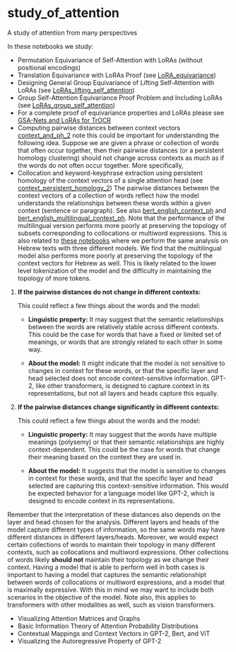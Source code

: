 # study_of_attention
A study of attention from many perspectives

In these notebooks we study:

- Permutation Equivariance of Self-Attention with LoRAs (without positional encodings)
- Translation Equivariance with LoRAs Proof (see [LoRA_equivariance](https://github.com/Amelie-Schreiber/study_of_attention/blob/main/LoRA_equivariance.ipynb))
- Designing General Group Equivariance of Lifting Self-Attention with LoRAs (see [LoRAs_lifting_self_attention](https://github.com/Amelie-Schreiber/study_of_attention/blob/main/LoRAs_lifting_self_attention.ipynb))
- Group Self-Attention Equivariance Proof Problem and Including LoRAs (see [LoRAs_group_self_attention](https://github.com/Amelie-Schreiber/study_of_attention/blob/main/LoRAs_group_self_attention.ipynb))
- For a complete proof of equivariance properties and LoRAs please see [GSA-Nets and LoRAs for TrOCR](https://github.com/Amelie-Schreiber/study_of_attention/blob/main/GSA_Nets_and_LoRAs_for_TrOCR.pdf)
- Computing pairwise distances between context vectors [context_and_ph_2](https://github.com/Amelie-Schreiber/study_of_attention/blob/main/context_and_ph_2.ipynb) note this could be important for understanding the following idea. Suppose we are given a phrase or collection of words that often occur together, then their pairwise distances (or a persistent homology clustering) should not change across contexts as much as if the words do not often occur together. More specifically, 
- Collocation and keyword-keyphrase extraction using persistent homology of the context vectors of a single attention head (see [context_persistent_homology_2](https://github.com/Amelie-Schreiber/study_of_attention/blob/main/context_persistent_homology_2.ipynb))
The pairwise distances between the context vectors of a collection of words reflect how the model understands the relationships between these words within a given context (sentence or paragraph). See also [bert_english_context_ph](https://github.com/Amelie-Schreiber/study_of_attention/blob/main/bert_english_context_ph.ipynb) and [bert_english_multilingual_context_ph](https://github.com/Amelie-Schreiber/study_of_attention/blob/main/bert_english_multilingual_context_ph.ipynb). Note that the performance of the multilingual version performs more poorly at preserving the topology of subsets corresponding to collocations or multiword expressions. This is also related to [these notebooks](https://github.com/Amelie-Schreiber/hebrew_context_persistent_homology) where we perform the same analysis on Hebrew texts with three different models. We find that the multilingual model also performs more poorly at preserving the topology of the context vectors for Hebrew as well. This is likely related to the lower level tokenization of the model and the difficulty in maintaining the topology of more tokens. 

1. **If the pairwise distances do not change in different contexts:**

    This could reflect a few things about the words and the model:
    
    * **Linguistic property:** It may suggest that the semantic relationships between the words are relatively stable across different contexts. This could be the case for words that have a fixed or limited set of meanings, or words that are strongly related to each other in some way.
    
    * **About the model:** It might indicate that the model is not sensitive to changes in context for these words, or that the specific layer and head selected does not encode context-sensitive information. GPT-2, like other transformers, is designed to capture context in its representations, but not all layers and heads capture this equally.

2. **If the pairwise distances change significantly in different contexts:**

    This could reflect a few things about the words and the model:
    
    * **Linguistic property:** It may suggest that the words have multiple meanings (polysemy) or that their semantic relationships are highly context-dependent. This could be the case for words that change their meaning based on the context they are used in.
    
    * **About the model:** It suggests that the model is sensitive to changes in context for these words, and that the specific layer and head selected are capturing this context-sensitive information. This would be expected behavior for a language model like GPT-2, which is designed to encode context in its representations.

Remember that the interpretation of these distances also depends on the layer and head chosen for the analysis. Different layers and heads of the model capture different types of information, so the same words may have different distances in different layers/heads. Moreover, we would expect certain collections of words to maintain their topology in many different contexts, such as collocations and multiword expressions. Other collections of words likely **should not** maintain their topology as we change their context. Having a model that is able to perform well in both cases is important to having a model that captures the semantic relationshipt between words of collocations or multiword expressions, and a model that is maximally expressive. With this in mind we may want to include both scenarios in the objective of the model. Note also, this applies to transformers with other modalities as well, such as vision transformers. 

- Visualizing Attention Matrices and Graphs
- Basic Information Theory of Attention Probability Distributions
- Contextual Mappings and Context Vectors in GPT-2, Bert, and ViT
- Visualizing the Autoregressive Property of GPT-2

